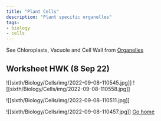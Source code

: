 ```yaml
---
title: "Plant Cells"
description: "Plant specific organelles"
tags:
- biology
- cells
---
```


See Chloroplasts, Vacuole and Cell Wall from [Organelles](sixth/Biology/Cells/Organelles)



## Worksheet HWK (8 Sep 22)

![[sixth/Biology/Cells/img/2022-09-08-110545.jpg]]
![[sixth/Biology/Cells/img/2022-09-08-110558.jpg]]

![[sixth/Biology/Cells/img/2022-09-08-110511.jpg]]

![[sixth/Biology/Cells/img/2022-09-08-110457.jpg]]
[Go home](/)